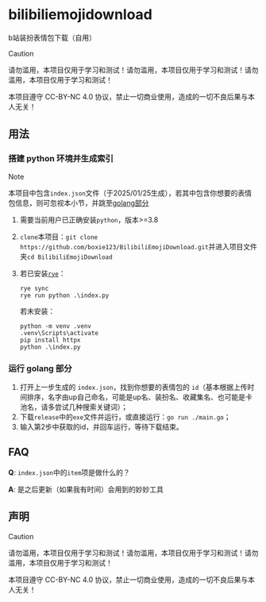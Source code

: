 # bilibiliemojidownload

b站装扮表情包下载（自用）

> [!CAUTION]
> 请勿滥用，本项目仅用于学习和测试！请勿滥用，本项目仅用于学习和测试！请勿滥用，本项目仅用于学习和测试！
>
> 本项目遵守 CC-BY-NC 4.0 协议，禁止一切商业使用，造成的一切不良后果与本人无关！

## 用法

### 搭建 python 环境并生成索引

> [!NOTE]
> 本项目中包含`index.json`文件（于2025/01/25生成），若其中包含你想要的表情包信息，则可忽视本小节，并跳至[golang部分](#运行-golang-部分)

1. 需要当前用户已正确安装`python`，版本>=3.8
2. `clone`本项目：`git clone https://github.com/boxie123/BilibiliEmojiDownload.git`并进入项目文件夹`cd BilibiliEmojiDownload`
3. 若已安装[`rye`](https://github.com/astral-sh/rye)：

    ```batch
    rye sync
    rye run python .\index.py
    ```

    若未安装：

    ```batch
    python -m venv .venv
    .venv\Scripts\activate
    pip install httpx
    python .\index.py
    ```

### 运行 golang 部分

1. 打开上一步生成的 `index.json`，找到你想要的表情包的 `id`（基本根据上传时间排序，名字由up自己命名，可能是up名、装扮名、收藏集名、也可能是卡池名，请多尝试几种搜索关键词）；
2. 下载`release`中的`exe`文件并运行，或直接运行：`go run ./main.go`；
3. 输入第2步中获取的id，并回车运行，等待下载结束。

## FAQ

**Q**: `index.json`中的`item`项是做什么的？

**A**: 是之后更新（如果我有时间）会用到的妙妙工具

## 声明

> [!CAUTION]
> 请勿滥用，本项目仅用于学习和测试！请勿滥用，本项目仅用于学习和测试！请勿滥用，本项目仅用于学习和测试！
>
> 本项目遵守 CC-BY-NC 4.0 协议，禁止一切商业使用，造成的一切不良后果与本人无关！
